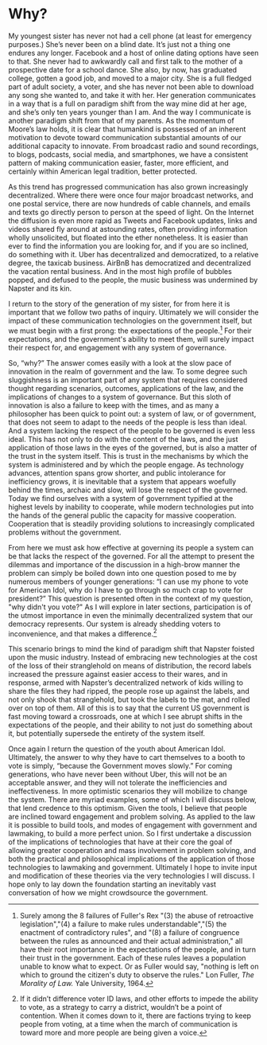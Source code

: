 # Why?

My youngest sister has never not had a cell phone (at least for emergency purposes.) She’s never been on a blind date. It’s just not a thing one endures any longer. Facebook and a host of online dating options have seen to that. She never had to awkwardly call and first talk to the mother of a prospective date for a school dance. She also, by now, has graduated college, gotten a good job, and moved to a major city. She is a full fledged part of adult society, a voter, and she has never not been able to download any song she wanted to, and take it with her. Her generation communicates in a way that is a full on paradigm shift from the way mine did at her age, and she’s only ten years younger than I am. And the way I communicate is another paradigm shift from that of my parents. As the momentum of Moore’s law holds, it is clear that humankind is possessed of an inherent motivation to devote toward communication substantial amounts of our additional capacity to innovate. From broadcast radio and sound recordings, to blogs, podcasts, social media, and smartphones, we have a consistent pattern of making communication easier, faster, more efficient, and certainly within American legal tradition, better protected.
 
As this trend has progressed communication has also grown increasingly decentralized. Where there were once four major broadcast networks, and one postal service, there are now hundreds of cable channels, and emails and texts go directly person to person at the speed of light. On the Internet the diffusion is even more rapid as Tweets and Facebook updates, links and videos shared fly around at astounding rates, often providing information wholly unsolicited, but floated into the ether nonetheless. It is easier than ever to find the information you are looking for, and if you are so inclined, do something with it. Uber has decentralized and democratized, to a relative degree, the taxicab business. AirBnB has democratized and decentralized the vacation rental business. And in the most high profile of bubbles popped, and defused to the people, the music business was undermined by Napster and its kin. 

I return to the story of the generation of my sister, for from here it is important that we follow two paths of inquiry. Ultimately we will consider the impact of these communication technologies on the government itself, but we must begin with a first prong: the expectations of the people.[^1] For their expectations, and the government's ability to meet them, will surely impact their respect for, and engagement with any system of governance.      

So, “why?” The answer comes easily with a look at the slow pace of innovation in the realm of government and the law. To some degree such sluggishness is an important part of any system that requires considered thought regarding scenarios, outcomes, applications of the law, and the implications of changes to a system of governance. But this sloth of innovation is also a failure to keep with the times, and as many a philosopher has been quick to point out: a system of law, or of government, that does not seem to adapt to the needs of the people is less than ideal. And a system lacking the respect of the people to be governed is even less ideal. This has not only to do with the content of the laws, and the just application of those laws in the eyes of the governed, but is also a matter of the trust in the system itself. This is trust in the mechanisms by which the system is administered and by which the people engage. As technology advances, attention spans grow shorter, and public intolerance for inefficiency grows, it is inevitable that a system that appears woefully behind the times, archaic and slow, will lose the respect of the governed. Today we find ourselves with a system of government typified at the highest levels by inability to cooperate, while modern technologies put into the hands of the general public the capacity for massive cooperation. Cooperation that is steadily providing solutions to increasingly complicated problems without the government. 

From here we must ask how effective at governing its people a system can be that lacks the respect of the governed. For all the attempt to present the dilemmas and importance of the discussion in a high-brow manner the problem can simply be boiled down into one question posed to me by numerous members of younger generations: “I can use my phone to vote for American Idol, why do I have to go through so much crap to vote for president?” This question is presented often in the context of my question, "why didn't you vote?" As I will explore in later sections, participation is of the utmost importance in even the minimally decentralized system that our democracy represents. Our system is already shedding voters to inconvenience, and that makes a difference.[^2] 

This scenario brings to mind the kind of paradigm shift that Napster foisted upon the music industry. Instead of embracing new technologies at the cost of the loss of their stranglehold on means of distribution, the record labels increased the pressure against easier access to their wares, and in response, armed with Napster’s decentralized network of kids willing to share the files they had ripped, the people rose up against the labels, and not only shook that stranglehold, but took the labels to the mat, and rolled over on top of them. All of this is to say that the current US government is fast moving toward a crossroads, one at which I see abrupt shifts in the expectations of the people, and their ability to not just do something about it, but potentially supersede the entirety of the system itself.

Once again I return the question of the youth about American Idol. Ultimately, the answer to why they have to cart themselves to a booth to vote is simply, “because the Government moves slowly.” For coming generations, who have never been without Uber, this will not be an acceptable answer, and they will not tolerate the inefficiencies and ineffectiveness. In more optimistic scenarios they will mobilize to change the system. There are myriad examples, some of which I will discuss below, that lend credence to this optimism. Given the tools, I believe that people are inclined toward engagement and problem solving. As applied to the law it is possible to build tools, and modes of engagement with government and lawmaking, to build a more perfect union. So I first undertake a discussion of the implications of technologies that have at their core the goal of allowing greater cooperation and mass involvement in problem solving, and both the practical and philosophical implications of the application of those technologies to lawmaking and government. Ultimately I hope to invite input and modification of these theories via the very technologies I will discuss. I hope only to lay down the foundation starting an inevitably vast conversation of how we might crowdsource the government.

[^1]: Surely among the 8 failures of Fuller's Rex "(3) the abuse of retroactive legislation","(4) a failure to make rules understandable","(5) the enactment of contradictory rules", and "(8) a failure of congruence between the rules as announced and their actual administration," all have their root importance in the expectations of the people, and in turn their trust in the government. Each of these rules leaves a population unable to know what to expect. Or as Fuller would say, "nothing is left on which to ground the citizen's duty to observe the rules." Lon Fuller, *The Morality of Law.* Yale University, 1964.

[^2]: If it didn’t difference voter ID laws, and other efforts to impede the ability to vote, as a strategy to carry a district, wouldn’t be a point of contention. When it comes down to it, there are factions trying to keep people from voting, at a time when the march of communication is toward more and more people are being given a voice.